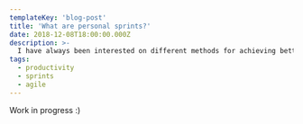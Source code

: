 ```yaml
---
templateKey: 'blog-post'
title: 'What are personal sprints?'
date: 2018-12-08T18:00:00.000Z
description: >-
  I have always been interested on different methods for achieving better productivity.
tags:
  - productivity
  - sprints
  - agile
---
```


Work in progress :)

